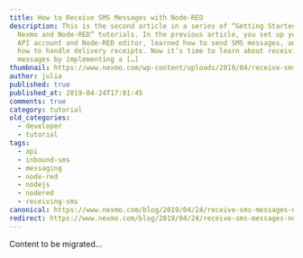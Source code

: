 ```yaml
---
title: How to Receive SMS Messages with Node-RED
description: This is the second article in a series of “Getting Started with
  Nexmo and Node-RED” tutorials. In the previous article, you set up your Vonage
  API account and Node-RED editor, learned how to send SMS messages, and learned
  how to handle delivery receipts. Now it’s time to learn about receiving SMS
  messages by implementing a […]
thumbnail: https://www.nexmo.com/wp-content/uploads/2019/04/receive-sms-node-red.png
author: julia
published: true
published_at: 2019-04-24T17:01:45
comments: true
category: tutorial
old_categories:
  - developer
  - tutorial
tags:
  - api
  - inbound-sms
  - messaging
  - node-red
  - nodejs
  - nodered
  - receiving-sms
canonical: https://www.nexmo.com/blog/2019/04/24/receive-sms-messages-node-red-dr
redirect: https://www.nexmo.com/blog/2019/04/24/receive-sms-messages-node-red-dr
---
```

Content to be migrated...